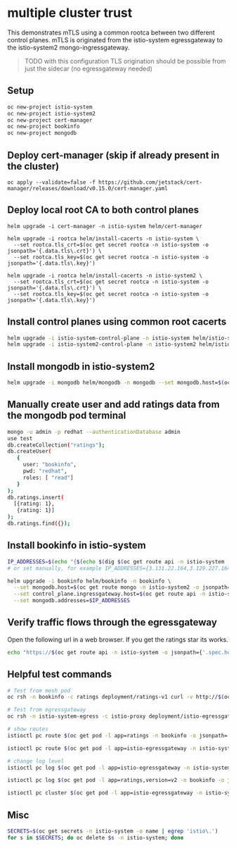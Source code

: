 # multiple cluster trust

This demonstrates mTLS using a common rootca between two different control planes. mTLS is originated from the istio-system egressgateway to the istio-system2 mongo-ingressgateway.

> TODO with this configuration TLS origination should be possible from just the sidecar (no egressgateway needed)

## Setup

```sh
oc new-project istio-system
oc new-project istio-system2
oc new-project cert-manager
oc new-project bookinfo
oc new-project mongodb
```

## Deploy cert-manager (skip if already present in the cluster)

```shell
oc apply --validate=false -f https://github.com/jetstack/cert-manager/releases/download/v0.15.0/cert-manager.yaml
```

## Deploy local root CA to both control planes

```shell
helm upgrade -i cert-manager -n istio-system helm/cert-manager

helm upgrade -i rootca helm/install-cacerts -n istio-system \
  --set rootca.tls_crt=$(oc get secret rootca -n istio-system -o jsonpath='{.data.tls\.crt}') \
  --set rootca.tls_key=$(oc get secret rootca -n istio-system -o jsonpath='{.data.tls\.key}')

helm upgrade -i rootca helm/install-cacerts -n istio-system2 \
  --set rootca.tls_crt=$(oc get secret rootca -n istio-system -o jsonpath='{.data.tls\.crt}') \
  --set rootca.tls_key=$(oc get secret rootca -n istio-system -o jsonpath='{.data.tls\.key}')
```

## Install control planes using common root cacerts

```sh
helm upgrade -i istio-system-control-plane -n istio-system helm/istio-system-control-plane
helm upgrade -i istio-system2-control-plane -n istio-system2 helm/istio-system2-control-plane
```

## Install mongodb in istio-system2

```sh
helm upgrade -i mongodb helm/mongodb -n mongodb --set mongodb.host=$(oc get route mongo -n istio-system2 -o jsonpath={.spec.host})
```

## Manually create user and add ratings data from the mongodb pod terminal

```sh
mongo -u admin -p redhat --authenticationDatabase admin
use test
db.createCollection("ratings");
db.createUser(
   {
     user: "bookinfo",
     pwd: "redhat",
     roles: [ "read"]
   }
);
db.ratings.insert(
  [{rating: 1},
   {rating: 1}]
);
db.ratings.find({});
```

## Install bookinfo in istio-system

```sh
IP_ADDRESSES=$(echo "{$(echo $(dig $(oc get route api -n istio-system -o jsonpath={'.spec.host'}) +short) | sed -e "s/ /,/g")}")
# or set manually, for example IP_ADDRESSES={3.131.22.164,3.129.227.164}

helm upgrade -i bookinfo helm/bookinfo -n bookinfo \
  --set mongodb.host=$(oc get route mongo -n istio-system2 -o jsonpath={.spec.host}) \
  --set control_plane.ingressgateway.host=$(oc get route api -n istio-system -o jsonpath={'.spec.host'}) \
  --set mongodb.addresses=$IP_ADDRESSES
```

## Verify traffic flows through the egressgateway

Open the following url in a web browser. If you get the ratings star its works.

```sh
echo "https://$(oc get route api -n istio-system -o jsonpath={'.spec.host'})/productpage"
```

## Helpful test commands

```sh
# Test from mesh pod
oc rsh -n bookinfo -c ratings deployment/ratings-v1 curl -v http://$(oc get route nginx -n mesh-external -o jsonpath={.spec.host})

# Test from egressgateway
oc rsh -n istio-system-egress -c istio-proxy deployment/istio-egressgateway curl -v https://$(oc get route nginx -n mesh-external -o jsonpath={.spec.host}) --cacert /etc/configmaps/ocp-ca-bundle/ca.crt

# show routes
istioctl pc route $(oc get pod -l app=ratings -n bookinfo -o jsonpath='{.items[0].metadata.name}') -n bookinfo --name 80 -o json

istioctl pc route $(oc get pod -l app=istio-egressgateway -n istio-system-egress -o jsonpath='{.items[0].metadata.name}') -n istio-system-egress --name http.80 -o json

# change log level
istioctl pc log $(oc get pod -l app=istio-egressgateway -n istio-system-egress -o jsonpath='{.items[0].metadata.name}') --level debug -n istio-system-egress

istioctl pc log $(oc get pod -l app=ratings,version=v2 -n bookinfo -o jsonpath='{.items[0].metadata.name}') --level debug -n bookinfo

istioctl pc cluster $(oc get pod -l app=istio-egressgateway -n istio-system-egress -o jsonpath='{.items[0].metadata.name}') -n istio-system-egress --fqdn nginx-mesh-external.apps.cluster-a57a.a57a.sandbox1041.opentlc.com -o json
```

## Misc

```sh
SECRETS=$(oc get secrets -n istio-system -o name | egrep 'istio\.')
for s in $SECRETS; do oc delete $s -n istio-system; done
```
